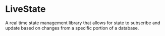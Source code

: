 # LiveState
A real time state management library that allows for state to subscribe and update based on changes from a specific portion of a database.
